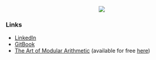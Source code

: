 <p align="center">
<img align="center" src="https://github-readme-stats.vercel.app/api?username=Aryansh-S&show_icons=true&theme=onedark&count_private=true">
</p>

### Links
* <a href="https://www.linkedin.com/in/aryansh-s/" target="_blank">LinkedIn</a>
* <a href="https://aryansh.gitbook.io/" target="_blank">GitBook</a>
* <a href="https://www.amazon.com/Art-Modular-Arithmetic-Aryansh-Shrivastava-ebook/dp/B09DF7MTWB" target="_blank">The Art of Modular Arithmetic</a> (available for free <a href="https://aryansh-s.github.io/The_Art_of_Modular_Arithmetic.pdf" target="_blank">here</a>)
